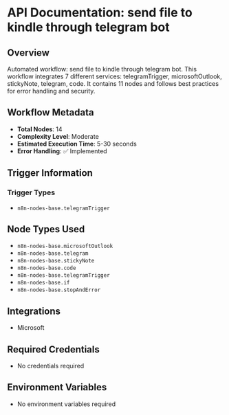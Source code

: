# API Documentation: send file to kindle through telegram bot

## Overview
Automated workflow: send file to kindle through telegram bot. This workflow integrates 7 different services: telegramTrigger, microsoftOutlook, stickyNote, telegram, code. It contains 11 nodes and follows best practices for error handling and security.

## Workflow Metadata
- **Total Nodes**: 14
- **Complexity Level**: Moderate
- **Estimated Execution Time**: 5-30 seconds
- **Error Handling**: ✅ Implemented

## Trigger Information
### Trigger Types
- `n8n-nodes-base.telegramTrigger`

## Node Types Used
- `n8n-nodes-base.microsoftOutlook`
- `n8n-nodes-base.telegram`
- `n8n-nodes-base.stickyNote`
- `n8n-nodes-base.code`
- `n8n-nodes-base.telegramTrigger`
- `n8n-nodes-base.if`
- `n8n-nodes-base.stopAndError`

## Integrations
- Microsoft

## Required Credentials
- No credentials required

## Environment Variables
- No environment variables required

